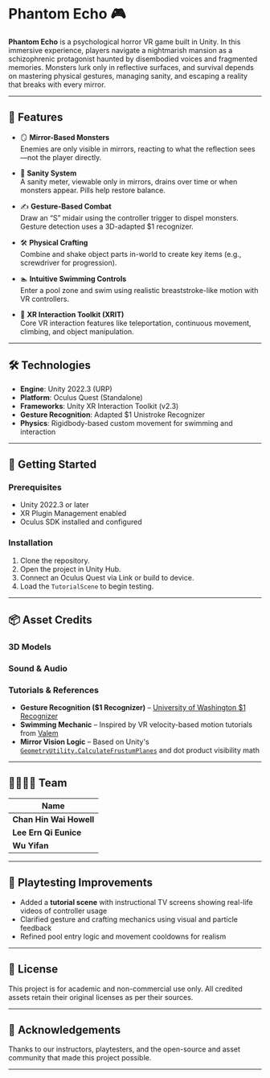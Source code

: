 # Phantom Echo 🎮

**Phantom Echo** is a psychological horror VR game built in Unity. In this immersive experience, players navigate a nightmarish mansion as a schizophrenic protagonist haunted by disembodied voices and fragmented memories. Monsters lurk only in reflective surfaces, and survival depends on mastering physical gestures, managing sanity, and escaping a reality that breaks with every mirror.

---

## 📌 Features

- 🪞 **Mirror-Based Monsters**  
  Enemies are only visible in mirrors, reacting to what the reflection sees—not the player directly.

- 🧠 **Sanity System**  
  A sanity meter, viewable only in mirrors, drains over time or when monsters appear. Pills help restore balance.

- ✍️ **Gesture-Based Combat**  
  Draw an “S” midair using the controller trigger to dispel monsters. Gesture detection uses a 3D-adapted $1 recognizer.

- 🛠️ **Physical Crafting**  
  Combine and shake object parts in-world to create key items (e.g., screwdriver for progression).

- 🏊 **Intuitive Swimming Controls**  
  Enter a pool zone and swim using realistic breaststroke-like motion with VR controllers.

- 🔄 **XR Interaction Toolkit (XRIT)**  
  Core VR interaction features like teleportation, continuous movement, climbing, and object manipulation.

---

## 🛠️ Technologies

- **Engine**: Unity 2022.3 (URP)
- **Platform**: Oculus Quest (Standalone)
- **Frameworks**: Unity XR Interaction Toolkit (v2.3)
- **Gesture Recognition**: Adapted $1 Unistroke Recognizer
- **Physics**: Rigidbody-based custom movement for swimming and interaction

---

## 🚀 Getting Started

### Prerequisites
- Unity 2022.3 or later
- XR Plugin Management enabled
- Oculus SDK installed and configured

### Installation
1. Clone the repository.
2. Open the project in Unity Hub.
3. Connect an Oculus Quest via Link or build to device.
4. Load the `TutorialScene` to begin testing.

---

## 📦 Asset Credits

### 3D Models

### Sound & Audio

### Tutorials & References
- **Gesture Recognition ($1 Recognizer)** – [University of Washington $1 Recognizer](https://depts.washington.edu/madlab/proj/dollar/)  
- **Swimming Mechanic** – Inspired by VR velocity-based motion tutorials from [Valem](https://www.youtube.com/c/ValemVR)  
- **Mirror Vision Logic** – Based on Unity's [`GeometryUtility.CalculateFrustumPlanes`](https://docs.unity3d.com/ScriptReference/GeometryUtility.CalculateFrustumPlanes.html) and dot product visibility math

---

## 👨‍👩‍👧‍👦 Team

| Name                    |
|-------------------------|
| **Chan Hin Wai Howell** |
| **Lee Ern Qi Eunice**   |
| **Wu Yifan**            |

---

## 🧪 Playtesting Improvements

- Added a **tutorial scene** with instructional TV screens showing real-life videos of controller usage
- Clarified gesture and crafting mechanics using visual and particle feedback
- Refined pool entry logic and movement cooldowns for realism

---

## 📜 License

This project is for academic and non-commercial use only. All credited assets retain their original licenses as per their sources.

---

## 🙏 Acknowledgements

Thanks to our instructors, playtesters, and the open-source and asset community that made this project possible.

---


